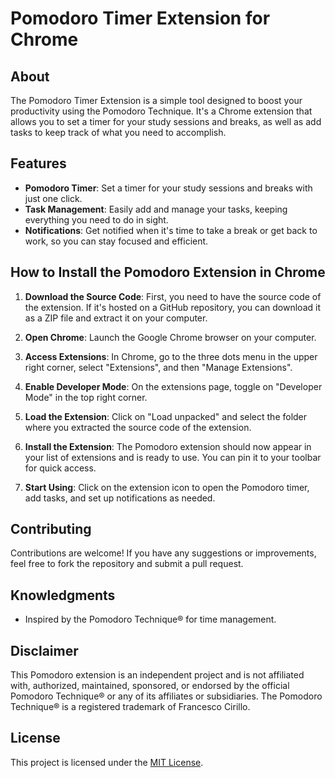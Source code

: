 # Pomodoro Timer Extension for Chrome

## About

The Pomodoro Timer Extension is a simple tool designed to boost your productivity using the Pomodoro Technique. It's a Chrome extension that allows you to set a timer for your study sessions and breaks, as well as add tasks to keep track of what you need to accomplish.

## Features

- **Pomodoro Timer**: Set a timer for your study sessions and breaks with just one click.
- **Task Management**: Easily add and manage your tasks, keeping everything you need to do in sight.
- **Notifications**: Get notified when it's time to take a break or get back to work, so you can stay focused and efficient.

## How to Install the Pomodoro Extension in Chrome

1. **Download the Source Code**: First, you need to have the source code of the extension. If it's hosted on a GitHub repository, you can download it as a ZIP file and extract it on your computer.

2. **Open Chrome**: Launch the Google Chrome browser on your computer.

3. **Access Extensions**: In Chrome, go to the three dots menu in the upper right corner, select "Extensions", and then "Manage Extensions".

4. **Enable Developer Mode**: On the extensions page, toggle on "Developer Mode" in the top right corner.

5. **Load the Extension**: Click on "Load unpacked" and select the folder where you extracted the source code of the extension.

6. **Install the Extension**: The Pomodoro extension should now appear in your list of extensions and is ready to use. You can pin it to your toolbar for quick access.

7. **Start Using**: Click on the extension icon to open the Pomodoro timer, add tasks, and set up notifications as needed.

## Contributing

Contributions are welcome! If you have any suggestions or improvements, feel free to fork the repository and submit a pull request.

## Knowledgments

- Inspired by the Pomodoro Technique® for time management.

## Disclaimer

This Pomodoro extension is an independent project and is not affiliated with, authorized, maintained, sponsored, or endorsed by the official Pomodoro Technique® or any of its affiliates or subsidiaries. The Pomodoro Technique® is a registered trademark of Francesco Cirillo.

## License

This project is licensed under the [MIT License](LICENSE).
